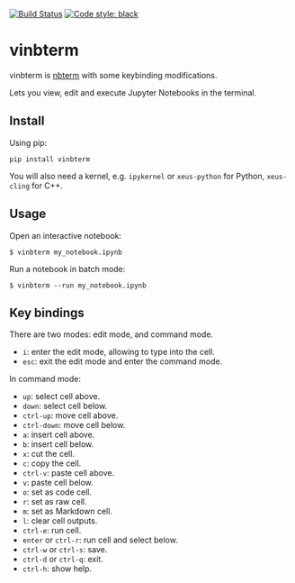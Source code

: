 [![Build Status](https://github.com/davidbrochart/nbterm/workflows/CI/badge.svg)](https://github.com/davidbrochart/nbterm/actions)
[![Code style: black](https://img.shields.io/badge/code%20style-black-000000.svg)](https://github.com/psf/black)

# vinbterm

vinbterm is [nbterm](https://github.com/davidbrochart/nbterm) with some keybinding modifications.

Lets you view, edit and execute Jupyter Notebooks in the terminal.

## Install

Using pip:

```
pip install vinbterm
```

You will also need a kernel, e.g. `ipykernel` or `xeus-python` for Python, `xeus-cling` for C++.

## Usage

Open an interactive notebook:

```
$ vinbterm my_notebook.ipynb
```

Run a notebook in batch mode:

```
$ vinbterm --run my_notebook.ipynb
```

## Key bindings

There are two modes: edit mode, and command mode.

- `i`: enter the edit mode, allowing to type into the cell.
- `esc`: exit the edit mode and enter the command mode.

In command mode:

- `up`: select cell above.
- `down`: select cell below.
- `ctrl-up`: move cell above.
- `ctrl-down`: move cell below.
- `a`: insert cell above.
- `b`: insert cell below.
- `x`: cut the cell.
- `c`: copy the cell.
- `ctrl-v`: paste cell above.
- `v`: paste cell below.
- `o`: set as code cell.
- `r`: set as raw cell.
- `m`: set as Markdown cell.
- `l`: clear cell outputs.
- `ctrl-e`: run cell.
- `enter` or `ctrl-r`: run cell and select below.
- `ctrl-w` or `ctrl-s`: save.
- `ctrl-d` or `ctrl-q`: exit.
- `ctrl-h`: show help.
